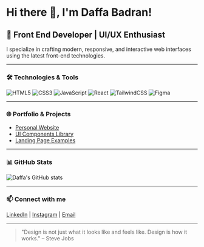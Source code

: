<!--
**daffabadran/daffabadran** is a ✨ _special_ ✨ repository because its `README.md` (this file) appears on your GitHub profile.

Here are some ideas to get you started:

- 🔭 I’m currently working on ...
- 🌱 I’m currently learning ...
- 👯 I’m looking to collaborate on ...
- 🤔 I’m looking for help with ...
- 💬 Ask me about ...
- 📫 How to reach me: ...
- 😄 Pronouns: ...
- ⚡ Fun fact: ...
-->
# Hi there 👋, I'm Daffa Badran!

## 🚀 Front End Developer | UI/UX Enthusiast

I specialize in crafting modern, responsive, and interactive web interfaces using the latest front-end technologies.

---

### 🛠️ Technologies & Tools

![HTML5](https://img.shields.io/badge/-HTML5-E34F26?style=flat-square&logo=html5&logoColor=white)
![CSS3](https://img.shields.io/badge/-CSS3-1572B6?style=flat-square&logo=css3&logoColor=white)
![JavaScript](https://img.shields.io/badge/-JavaScript-F7DF1E?style=flat-square&logo=javascript&logoColor=black)
![React](https://img.shields.io/badge/-React-61DAFB?style=flat-square&logo=react&logoColor=black)
![TailwindCSS](https://img.shields.io/badge/-TailwindCSS-06B6D4?style=flat-square&logo=tailwindcss&logoColor=white)
![Figma](https://img.shields.io/badge/-Figma-F24E1E?style=flat-square&logo=figma&logoColor=white)

---

### 🌐 Portfolio & Projects

- [Personal Website](https://yourwebsite.com)
- [UI Components Library](https://github.com/daffabadran/ui-components)
- [Landing Page Examples](https://github.com/daffabadran/landing-pages)

---

### 📊 GitHub Stats

![Daffa's GitHub stats](https://github-readme-stats.vercel.app/api?username=daffabadran&show_icons=true&hide_title=true&count_private=true&theme=radical)

---

### 📫 Connect with me

[LinkedIn](https://linkedin.com/in/daffabadran) | [Instagram](https://instagram.com/daffabadran) | [Email](mailto:your.email@gmail.com)

---

> "Design is not just what it looks like and feels like. Design is how it works." – Steve Jobs
